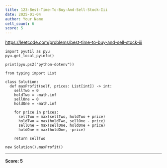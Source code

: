 ```yaml
---
title: 123-Best-Time-To-Buy-And-Sell-Stock-Iii
date: 2025-01-04
author: Your Name
cell_count: 6
score: 5
---
```


https://leetcode.com/problems/best-time-to-buy-and-sell-stock-iii


```
import pyutil as pyu
pyu.get_local_pyinfo()
```


```
print(pyu.ps2("python-dotenv"))
```


```
from typing import List
```


```
class Solution:
  def maxProfit(self, prices: List[int]) -> int:
    sellTwo = 0
    holdTwo = -math.inf
    sellOne = 0
    holdOne = -math.inf

    for price in prices:
      sellTwo = max(sellTwo, holdTwo + price)
      holdTwo = max(holdTwo, sellOne - price)
      sellOne = max(sellOne, holdOne + price)
      holdOne = max(holdOne, -price)

    return sellTwo
```


```
new Solution().maxProfit()
```


---
**Score: 5**